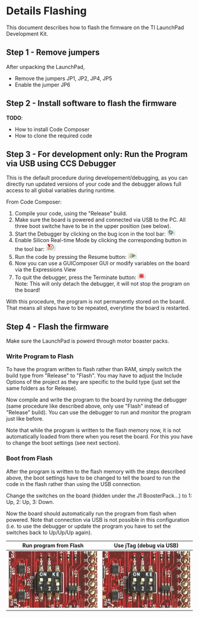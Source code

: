 # Details Flashing

This document describes how to flash the firmware on the TI LaunchPad Development Kit.

## Step 1 - Remove jumpers

After unpacking the LaunchPad, 
* Remove the jumpers JP1, JP2, JP4, JP5
* Enable the jumper JP6

## Step 2 - Install software to flash the firmware

**TODO**:
* How to install Code Composer
* How to clone the required code

## Step 3 - For development only: Run the Program via USB using CCS Debugger

This is the default procedure during developement/debugging, as you can directly run updated versions of your code and the debugger allows full access to all global variables during runtime.

From Code Composer:

1. Compile your code, using the "Release" build.
2. Make sure the board is powered and connected via USB to the PC. All three boot switche have to be in the upper position (see below).
3. Start the Debugger by clicking on the bug icon in the tool bar: <img src="../images/ccs_button_debug.png"> 
4. Enable Silicon Real-time Mode by clicking the corresponding button in the tool bar: <img src="../images/ccs_button_silicon_realtime_mode.png">
5. Run the code by pressing the Resume button: <img src="../images/ccs_button_resume.png">
6. Now you can use a GUIComposer GUI or modify variables on the board via the Expressions View
7. To quit the debugger, press the Terminate button: <img src="../images/ccs_button_terminate.png"> <br>Note: This will only detach the debugger, it will not stop the program on the board!

With this procedure, the program is not permanently stored on the board. That means all steps have to be repeated, everytime the board is restarted.

## Step 4 - Flash the firmware

Make sure the LaunchPad is powerd through motor boaster packs.

### Write Program to Flash

To have the program written to flash rather than RAM, simply switch the build type from "Release" to "Flash". You may have to adjust the Include Options of the project as they are specific to the build type (just set the same folders as for Release).

Now compile and write the program to the board by running the debugger (same procedure like described above, only use "Flash" instead of "Release" build). You can use the debugger to run and monitor the program just like before.

Note that while the program is written to the flash memory now, it is not automatically loaded from there when you reset the board. For this you have to change the boot settings (see next section).

### Boot from Flash

After the program is written to the flash memory with the steps described above, the boot settings have to be changed to tell the board to run the code in the flash rather than using the USB connection.

Change the switches on the board (hidden under the J1 BoosterPack...) to 1: Up, 2: Up, 3: Down.

Now the board should automatically run the program from flash when powered. Note that connection via USB is not possible in this configuration (i.e. to use the debugger or update the program you have to set the switches back to Up/Up/Up again).

| Run program from Flash | Use jTag (debug via USB) |
|------------------------|--------------------------|
| <img src="../images/launchpad_bootswitches_boot_from_flash.png"> | <img src="../images/launchpad_bootswitches_use_jtag.png"> |

